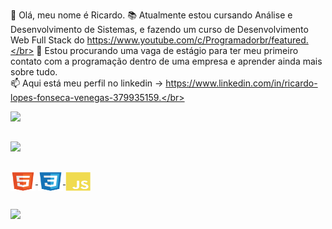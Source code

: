  👋 Olá, meu nome é Ricardo.
 📚 Atualmente estou cursando Análise e Desenvolvimento de Sistemas, e fazendo um curso de Desenvolvimento Web Full Stack do https://www.youtube.com/c/Programadorbr/featured.</br>
 👀 Estou procurando uma vaga de estágio para ter meu primeiro contato com a programação dentro de uma empresa e aprender ainda mais sobre tudo.</br>
 📫 Aqui está meu perfil no linkedin -> https://www.linkedin.com/in/ricardo-lopes-fonseca-venegas-379935159.</br>
 
 <div>
   <a href="https://github.com/rafaballerini">
   <img height="180em" src="https://github-readme-stats.vercel.app/api?username=Ricardo-lopeshub&show_icons=true&theme=github_dark&include_all_commits=true&count_private=true"/>
    
 ##
    
   <img height="180em" src="https://github-readme-stats.vercel.app/api/top-langs/?username=Ricardo-lopeshub&layout=compact&langs_count=7&theme=github_dark"/>
 </div>
 
 ##
 
 <div>
   <img align="center" alt="Rafa-HTML" height="30" width="40" src="https://raw.githubusercontent.com/devicons/devicon/master/icons/html5/html5-original.svg">
   <img align="center" alt="Rafa-CSS" height="30" width="40" src="https://raw.githubusercontent.com/devicons/devicon/master/icons/css3/css3-original.svg">
   <img align="center" alt="Rafa-Js" height="30" width="40" src="https://raw.githubusercontent.com/devicons/devicon/master/icons/javascript/javascript-plain.svg">
 </div>
 
 ##
 
 <div>
   <a href="https://www.linkedin.com/in/ricardo-lopes-fonseca-venegas-379935159" target="_blank"><img src="https://img.shields.io/badge/-LinkedIn-%230077B5?style=for-the-          badge&logo=linkedin&logoColor=white" target="_blank"></a>
 </div>
 
 

<!---
Ricardo-lopeshub/Ricardo-lopeshub is a ✨ special ✨ repository because its `README.md` (this file) appears on your GitHub profile.
You can click the Preview link to take a look at your changes.
--->
